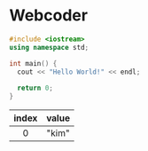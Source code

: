 # Webcoder
```c++
#include <iostream>
using namespace std;

int main() {
  cout << "Hello World!" << endl;
  
  return 0;
}
```
|index|value|
|:--:|:--:|
|0|"kim"|

